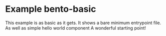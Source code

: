 # Example bento-basic

This example is as basic as it gets. It shows a bare minimum entrypoint file.
As well as simple hello world component A wonderful starting point!
